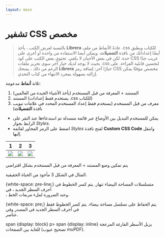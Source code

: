 ```yaml
---
layout: main
---
```


# تشفير CSS مخصص

> بالنسبة لعرض الكتب ، يأخذ **Librera** عادةً الأنماط من ملف .css للكتاب ويطبق أيضًا إعداداتك من نافذة **التفضيلات**. ويمكن أيضا الاستفادة من واحدة أو أخرى على حدة. لكن في بعض الأحيان لا يكفي. تحتوي بعض الكتب على كود CSS غريب جدًا بحيث لا يوجد لديك خيار آخر سوى تحرير ملفات .css لتحسين قابلية القراءة. على الرغم من ذلك ، يمنحك **Librera** خيارًا آخر: إضافة رمز CSS مخصص مؤقتًا يمكن إزالته بسهولة بمجرد الانتهاء من كتاب التحدي.

ثلاثة **أنماط** مدعومة:

1. المستند + المعرفة من قبل المستخدم (يأخذ الأشياء الجيدة من العالمين)
2. المستند (يستخدم فقط إعدادات .css للكتاب)
3. معرف من قبل المستخدم (يستخدم فقط إعداد المستخدم المحدد في علامات تبويب نافذة **التفضيلات**)

* يمكن للمستخدم التبديل بين الأوضاع عبر قائمة منسدلة تم استدعاءها عند النقر على الرابط بجوار _Styles_.
* اضغط على الرمز المجاور لقائمة _Styles_ لفتح نافذة **Custom CSS Code** وانتقل إليها.

|1|2|3|
|-|-|-|
|![](1.png)|![](2.png)|![](3.png)|

يتم تمكين وضع المستند + المعرفة من قبل المستخدم بشكل افتراضي

المثال في الشكل 3 مأخوذ من الحياة الحقيقية.

{white-space: pre-line;}
متسلسلات المساحة البيضاء تنهار. يتم كسر الخطوط في أحرف السطر الجديد ، في <br> ، وعند الضرورة لملء مربعات الخط.

{white-space: pre;}
يتم الحفاظ على تسلسل مساحة بيضاء. يتم كسر الخطوط فقط في أحرف السطر الجديد في المصدر وفي <br> عناصر.

span {display: block}
p&gt; span {display: inline}
يزيل الأسطر الفارغة المزعجة للغاية بين الصفحات (تصحيح عيوب muPDF).
